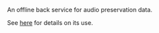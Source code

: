 An offline back service for audio preservation data.

See [here](https://british-library-technical-services.github.io/Documentation/docs/transfer_processes/backup_service.html) for details on its use.
